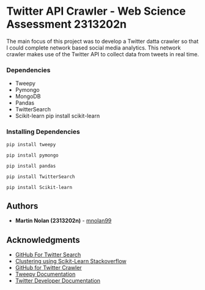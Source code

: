 # Twitter API Crawler - Web Science Assessment 2313202n

The main focus of this project was to develop a Twitter datta crawler so that I could complete network based social media analytics. This network crawler makes use of the Twitter API to collect data from tweets in real time. 


### Dependencies

- Tweepy
- Pymongo
- MongoDB
- Pandas
- TwitterSearch
- Scikit-learn pip install scikit-learn


### Installing Dependencies


```
pip install tweepy
```

```
pip install pymongo
```

```
pip install pandas
```

```
pip install TwitterSearch
```

```
pip install Scikit-learn
```


## Authors

- **Martin Nolan (2313202n)** - [mnolan99](https://github.com/mnolan99)

## Acknowledgments

- [GitHub For Twitter Search](https://github.com/ckoepp/TwitterSearch)
- [Clustering using Scikit-Learn Stackoverflow](https://stackoverflow.com/questions/27889873/clustering-text-documents-using-scikit-learn-kmeans-in-python?fbclid=IwAR13agTGUdH3e7Xdpt2x6ee6R8vrzjWCuguWgCgTklOcmcYBwVdO6ak8c3k)
- [GitHub for Twitter Crawler](https://github.com/SamDelgado/twitter-to-mongo)
- [Tweepy Documentation](http://docs.tweepy.org/en/latest/)
- [Twitter Developer Documentation](https://developer.twitter.com/en/docs)
